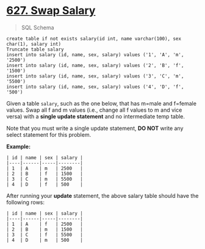 # [627. Swap Salary](https://leetcode.com/problems/swap-salary/)

> SQL Schema

    create table if not exists salary(id int, name varchar(100), sex char(1), salary int)
    Truncate table salary
    insert into salary (id, name, sex, salary) values ('1', 'A', 'm', '2500')
    insert into salary (id, name, sex, salary) values ('2', 'B', 'f', '1500')
    insert into salary (id, name, sex, salary) values ('3', 'C', 'm', '5500')
    insert into salary (id, name, sex, salary) values ('4', 'D', 'f', '500')

Given a table `salary`, such as the one below, that has m=male and f=female values. Swap all f and m values (i.e., change all f values to m and vice versa) with a **single update statement** and no intermediate temp table.

Note that you must write a single update statement, **DO NOT** write any select statement for this problem.

**Example:**

    | id | name | sex | salary |
    |----|------|-----|--------|
    | 1  | A    | m   | 2500   |
    | 2  | B    | f   | 1500   |
    | 3  | C    | m   | 5500   |
    | 4  | D    | f   | 500    |

After running your **update** statement, the above salary table should have the following rows:

    | id | name | sex | salary |
    |----|------|-----|--------|
    | 1  | A    | f   | 2500   |
    | 2  | B    | m   | 1500   |
    | 3  | C    | f   | 5500   |
    | 4  | D    | m   | 500    |
